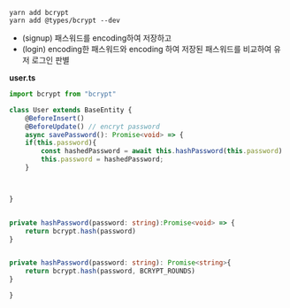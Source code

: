 ```
yarn add bcrypt
yarn add @types/bcrypt --dev
```
- (signup) 패스워드를 encoding하여 저장하고 
- (login) encoding한 패스워드와 encoding 하여 저장된 패스워드를 비교하여 유저 로그인 판별

**user.ts**
```typescript
import bcrypt from "bcrypt"

class User extends BaseEntity {
	@BeforeInsert()
	@BeforeUpdate() // encryt password
	async savePassword(): Promise<void> => {
	if(this.password){
		const hashedPassword = await this.hashPassword(this.password)
		this.password = hashedPassword;
	}



}


private hashPassword(password: string):Promise<void> => {
	return bcrypt.hash(password)
}


private hashPassword(password: string): Promise<string>{
	return bcrypt.hash(password, BCRYPT_ROUNDS)
}

}
```
<!--stackedit_data:
eyJoaXN0b3J5IjpbMTI4Mzk0MjE0Nyw2NTQ4NTQ2ODQsMjI5Mz
U5NTExLDE1ODAwMTQyMTksMTU5OTI2NTE2Nl19
-->